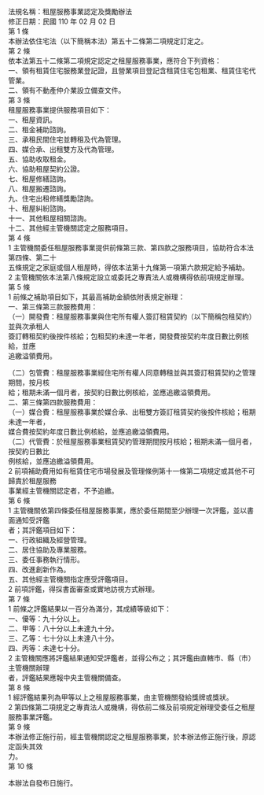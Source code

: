 法規名稱：租屋服務事業認定及獎勵辦法  
修正日期：民國 110 年 02 月 02 日  
第 1 條  
本辦法依住宅法（以下簡稱本法）第五十二條第二項規定訂定之。  
第 2 條  
依本法第五十二條第二項規定認定之租屋服務事業，應符合下列資格：  
一、領有租賃住宅服務業登記證，且營業項目登記含租賃住宅包租業、租賃住宅代管業。  
二、領有不動產仲介業設立備查文件。  
第 3 條  
租屋服務事業提供服務項目如下：  
一、租屋資訊。  
二、租金補助諮詢。  
三、承租民間住宅並轉租及代為管理。  
四、媒合承、出租雙方及代為管理。  
五、協助收取租金。  
六、協助租屋契約公證。  
七、租屋修繕諮詢。  
八、租屋搬遷諮詢。  
九、住宅出租修繕獎勵諮詢。  
十、租屋糾紛諮詢。  
十一、其他租屋相關諮詢。  
十二、其他經主管機關認定之服務項目。  
第 4 條  
1 主管機關委任租屋服務事業提供前條第三款、第四款之服務項目，協助符合本法第四條、第二十  
五條規定之家庭或個人租屋時，得依本法第十九條第一項第六款規定給予補助。  
2 主管機關依本法第八條規定設立或委託之專責法人或機構得依前項規定辦理。  
第 5 條  
1 前條之補助項目如下，其最高補助金額依附表規定辦理：  
一、第三條第三款服務費用：  
（一）開發費：租屋服務事業與住宅所有權人簽訂租賃契約（以下簡稱包租契約）並與次承租人  
簽訂轉租契約後按件核給；包租契約未達一年者，開發費按契約年度日數比例核給，並應  
追繳溢領費用。  


（二）包管費：租屋服務事業經住宅所有權人同意轉租並與其簽訂租賃契約之管理期間，按月核  
給；租期未滿一個月者，按契約日數比例核給，並應追繳溢領費用。  
二、第三條第四款服務費用：  
（一）媒合費：租屋服務事業於媒合承、出租雙方簽訂租賃契約後按件核給；租期未達一年者，  
媒合費按契約年度日數比例核給，並應追繳溢領費用。  
（二）代管費：於租屋服務事業租賃契約管理期間按月核給；租期未滿一個月者，按契約日數比  
例核給，並應追繳溢領費用。  
2 前項補助費用如有租賃住宅市場發展及管理條例第十一條第二項規定或其他不可歸責於租屋服務  
事業經主管機關認定者，不予追繳。  
第 6 條  
1 主管機關依第四條委任租屋服務事業，應於委任期間至少辦理一次評鑑，並以書面通知受評鑑  
者；其評鑑項目如下：  
一、行政組織及經營管理。  
二、居住協助及專業服務。  
三、委任事務執行情形。  
四、改進創新作為。  
五、其他經主管機關指定應受評鑑項目。  
2 前項評鑑，得採書面審查或實地訪視方式辦理。  
第 7 條  
1 前條之評鑑結果以一百分為滿分，其成績等級如下：  
一、優等：九十分以上。  
二、甲等：八十分以上未達九十分。  
三、乙等：七十分以上未達八十分。  
四、丙等：未達七十分。  
2 主管機關應將評鑑結果通知受評鑑者，並得公布之；其評鑑由直轄市、縣（市）主管機關辦理  
者，評鑑結果應報中央主管機關備查。  
第 8 條  
1 經評鑑結果列為甲等以上之租屋服務事業，由主管機關發給獎牌或獎狀。  
2 第四條第二項規定之專責法人或機構，得依前二條及前項規定辦理受委任之租屋服務事業評鑑。  
第 9 條  
本辦法修正施行前，經主管機關認定之租屋服務事業，於本辦法修正施行後，原認定函失其效  
力。  
第 10 條  


本辦法自發布日施行。  


